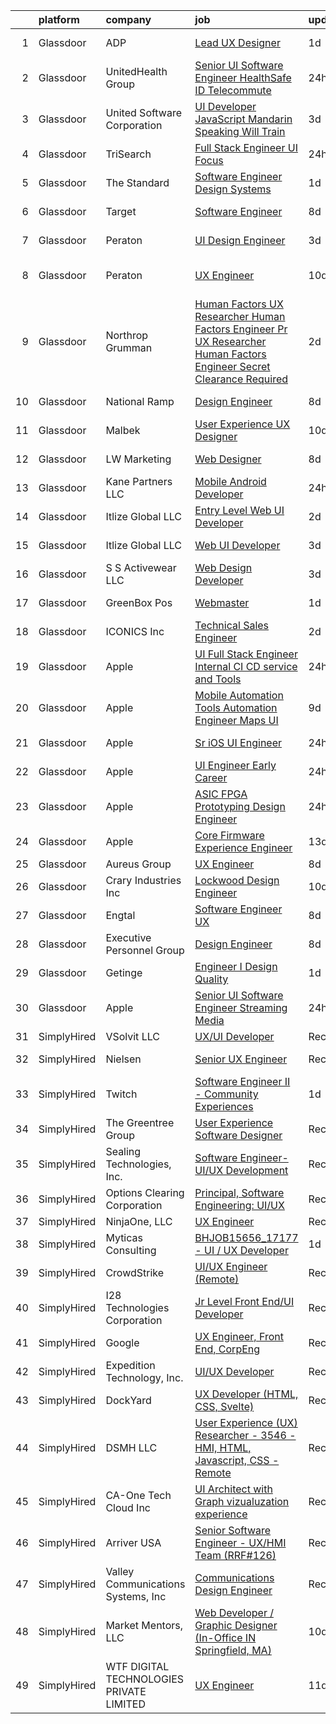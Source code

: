 

|    | platform    | company                                  | job                                                                                                                                                                                                                                                                                                                                                                                                                                                                                                                                                                                                                                                                                                                                                                                                                                                                                                                                                                                                                                                                                                                                                                                                                                                                                                                                                                                                                                                                                                                                                          | update_time   | location                |
|---:|:------------|:-----------------------------------------|:-------------------------------------------------------------------------------------------------------------------------------------------------------------------------------------------------------------------------------------------------------------------------------------------------------------------------------------------------------------------------------------------------------------------------------------------------------------------------------------------------------------------------------------------------------------------------------------------------------------------------------------------------------------------------------------------------------------------------------------------------------------------------------------------------------------------------------------------------------------------------------------------------------------------------------------------------------------------------------------------------------------------------------------------------------------------------------------------------------------------------------------------------------------------------------------------------------------------------------------------------------------------------------------------------------------------------------------------------------------------------------------------------------------------------------------------------------------------------------------------------------------------------------------------------------------|:--------------|:------------------------|
|  1 | Glassdoor   | ADP                                      | [Lead UX Designer](https://www.glassdoor.com/partner/jobListing.htm?pos=119&ao=1110586&s=58&guid=000001812d78797697f749c385e1e6f7&src=GD_JOB_AD&t=SR&vt=w&cs=1_fdb8a983&cb=1654325279527&jobListingId=1007915078984&cpc=BAB9AA3F436D8911&jrtk=3-0-1g4mngudmr17d801-1g4mngue4kugs800-bd1022ab4b7ead45--6NYlbfkN0AR2uNjmkBsLhUbDGGe1Qsc_-HvGcpoGDKt9Hy0U0DCLSdHC2U1oG7ut_PGe1Csn47C8MRn8uiJul08-Lu36NIgZ3glrEkXvsAk1ux9nonhVeIFT5niJ8Z2V9Sz8vUOlrVmSM-fP7QSAFtVnwlTj9L5I8fqfJKyeI7LW9KkIBRq5iDJYB_KuihERrKeDv03sMM58iJ0Z_4s0tgvra2Plw4jRGYdNEvXfYVNbTSeuZNhP8XAkhMbs4aVJ8R53gW4qBN37SSC6gDbPwAkQp0JJAQAEJ_KMGFvS7atPsHVnwx8iEQln-5pgNHUC-9WvwccNFp0l2q59N7w6IprHcUc5qxH0KrPx-TTIn2IiX_KWvKDEO0tuVwwtpM0G0HhtEvpKNfkG2u2qJFtGcPVKdfUhNU2aqaU5CS7fNfZkpn7PQV-Fa6HzckobmnwMryD1PM0wVgU5rq8OTkbx3QwK45r3S834y9lDNm94eoVNv9UdmM9uwOd7YQZqdN99JIflt4U6UeyxIxSPtk8-D5qegGsL0PcH7omn4SyfAyPfVRoQ25JDg9Jg3_WiMNjBlWFN1vByBtr_9OsKy2YcDYxNntpIr70C4p2r8gukfmiHMQOLBISBR3QDyFkzDKyyeL4j5FTYPk8QVCS-XW-AwKOo3cPDxtVnp-aCPci2QsFa38HI7gc-RydYSVsG9Z9eFby0UtrJ0xOS9UPsV2WLkl3rNfDXAN3aEPSloNPy6WzoE3zuKLGQVtBNL2vU999_Nlx8XAtHsIX3_Rm9U7Un2OxDUqnimow2gNNKJhwNlVpXlKmml7hPXQZjQdW8fqEo13SRetyCnGxObwQqHoo6gT29-s4a74uhOjZNWYBAtJiZB-xf_VA_Fv0OBIRlH_5l0uxyHSNFfsLGe83XCA4ZtEYCV2PZhpMumkCU88s0_XeRuEqNXi4FnpTjv0MdA-AAiYzLdrsF4I2nlgEdN6D1lgyNpGeTluFy47M3W-9yCGfwVfZSSVJa1TlHFBDMuZS08s1iWjm6Oh05PA2DoyUyl9NzHbx3lpNXghjYK8pufZIlThUHHfWZD0YgvYTds7Knr5uPKJ57jv23bD6yxGccmgSogR1yhPHg1aZcf2nMaZ7HDjeA_L5InnpTSWN1sKtOS1soCIns_NlarfXtzDO5vGmYSxvqZ_PE35WkyoPFOo%3D)         | 1d            | Alpharetta, GA          |
|  2 | Glassdoor   | UnitedHealth Group                       | [Senior UI Software Engineer   HealthSafe ID   Telecommute](https://www.glassdoor.com/partner/jobListing.htm?pos=115&ao=1110586&s=58&guid=000001812d78797697f749c385e1e6f7&src=GD_JOB_AD&t=SR&vt=w&cs=1_c73f22ce&cb=1654325279526&jobListingId=1007915735363&cpc=74FD5BE86273CE52&jrtk=3-0-1g4mngudmr17d801-1g4mngue4kugs800-7ec2f393e688c2e5--6NYlbfkN0C8O9VKdOj_1Zh75e9_CvYhSsWVxS1Pvi5WUWhsf4w7FIc3O6B0uG3ldAQAeoX1gorA_MXFNGO2uFcr-oJ8P7j4J3JzFgDY846oPjyeekJLytO_2hCOiizDbdZReEnY_r5wh1LOX-0z4BwS-qdCDYTaAw0cnTyFr9YEPR4I_-5ti83eets5Oep9VP3w_b3_V5vtrkibasK-rIeIULXsStOXwW7ieX1YPLP7U4ylzT8t13WWa--ByLVR78iqhSP9iK_BNexZi48o6k3omL6P0hkDRrFwNO18Tbe0eiLH2Yihz34VjveTDXFhsiw7hKNogZL-udEDC2482N6xfCmN9c_sYLbr4tqjUnaLwbLyMMtHTHiYKpMmCrchI9yTb4JAHwGyLgCZrWeDa_IPjEbTCGiBVaHq713xBWpvEr0Vr7E-OMkkZ4WOQnmEOPlS9aTlt40%3D)                                                                                                                                                                                                                                                                                                                                                                                                                                                                                                                                                                                                                                                                                                                                | 24h           | Chicago, IL             |
|  3 | Glassdoor   | United Software Corporation              | [UI Developer  JavaScript   Mandarin Speaking   Will Train ](https://www.glassdoor.com/partner/jobListing.htm?pos=123&ao=1110586&s=58&guid=000001812d78797697f749c385e1e6f7&src=GD_JOB_AD&t=SR&vt=w&ea=1&cs=1_20bee6a0&cb=1654325279527&jobListingId=1007904706333&cpc=61E17551093C17CB&jrtk=3-0-1g4mngudmr17d801-1g4mngue4kugs800-a9141b709950514e--6NYlbfkN0DKrHYJNJhjWhMp6diDIkkZDE7h912iIbiYHfcOpPgVEbnsQu3bVNA9navqPMuqjavSLby0tKWQrBoAi0po5oVaIV5UWNBisqotvYNF2VHMBxtQh71t-Ex4jdpTGuwXktcXKvP-zuQEhHBvdhwv6LLFeFiLNUXTaDOs6I1_5vLifIslOgARxZN4tZ7mnFmEQnQ97FVs42C5VgljMTlqemrBMJ-2OON4Vv1-2H6m6fqpKR0wXFoBQJ2DInlLHNm3HR97J-8hzO_fGmdkYQqfpyl337M_zWsmaYw7-4Xd9RqIBbNV-krhC2BncrZRclhh4F5HDVE9uj-NFjM1z8HsR4t3YThNAnEXLcHbxvPBY5ZS4ZYqoLEO4JOkKGvT1fy8QP4mURFC9nOjxV3oKBGXEbe2xsR_LXfnF3eSkxby2jEQteLHy3Bk0rZpP5IFeLGbZn0aWnw0aBqf1lCTCkO_OdRSFQGpdtpAoduKyTuJEtuDXg-gkISTNEL4TmqguDx3jvbLbGMpXzf_Ww%3D%3D)                                                                                                                                                                                                                                                                                                                                                                                                                                                                                                                                                                                                                                            | 3d            | Seattle, WA             |
|  4 | Glassdoor   | TriSearch                                | [Full Stack Engineer UI Focus](https://www.glassdoor.com/partner/jobListing.htm?pos=120&ao=1110586&s=58&guid=000001812d78797697f749c385e1e6f7&src=GD_JOB_AD&t=SR&vt=w&ea=1&cs=1_1c5e3d8b&cb=1654325279527&jobListingId=1007917001783&cpc=C891152315FA1AD8&jrtk=3-0-1g4mngudmr17d801-1g4mngue4kugs800-80a69700ba7d621e--6NYlbfkN0DJ41dufiW9-_d3VmOZHcpuez4e0Bu4X9T9KlT8_BkKDTCpIQbqk84Vut8YIlTyJcONRLeYbPepWQ4bQb34p057ztY0koXKlP4P9tYFJMVJVCmuPGVhOSjOQFa7-mSEZt7Bfv6DxD7ZPbtyKbGXpXVi1hzuB3MyNUteeDRqLjwdgcLAyunOFrJNMCfY9u61R2P1rkJflBFVlvb7To_fN3Jk49A4YDkJ7tFFKhC0B4NANs4wgm6sfhioSQgxNH6b5YVgbwxxxxHbQyIDWabuMLyaENe2PyZH7vtJMIwNqBP_aZn6XwjL981lpiU7TBcZNdMNkjyeXPkpbew0eJ3sABm6mE7Z8xsLsgQdTJWeH_1w2u-5iMDWlsNfDgzCclv7pT4KsrD9lh6UIYP_EuOYPhafKLklrRTQeYEJ50xXitWKxQzzsHSmzwNm_eU__WiXNiY9eQvZSXJghenrwcjENMNsDBTpfjbo0uL7xDs_MqqezZ3A2H6jHyLpTPEJLIS1rDJ1iWJecVgkew%3D%3D)                                                                                                                                                                                                                                                                                                                                                                                                                                                                                                                                                                                                                                                                          | 24h           | Remote                  |
|  5 | Glassdoor   | The Standard                             | [Software Engineer   Design Systems](https://www.glassdoor.com/partner/jobListing.htm?pos=124&ao=1110586&s=58&guid=000001812d78797697f749c385e1e6f7&src=GD_JOB_AD&t=SR&vt=w&cs=1_dc97d077&cb=1654325279527&jobListingId=1007912915620&cpc=9C2286EA3771AAF6&jrtk=3-0-1g4mngudmr17d801-1g4mngue4kugs800-3939f78689bdc9c9--6NYlbfkN0CRKHnxTCul1t5OVroQ9eHlY1U-6C4mgyrZW5YJbVq7ZJpB0RQ0K41Aizt6quSiN8-weeiQ9gQyO1ExA7gSYyTwaMVWdfA2LR--sf7KJ-PDfja4mWeCcjyKqusS0H90mHumh8m6_LFORpI6dOb0MeLTKJwEWH8GgXPTck3ABVzdNltn9-Du3Ja0Bi3eP-9bQzvw_vlLk2CWzhhRkSiMBHfMDGN2vc5dlTXCWeT2dhxpxvoOU9uxVO9asbTFFvicsjWNdtt7UpUXutKVDQz7mfMIN2tY4gS5KR74aHDh_bKXo3NsVfXdv1B-kCYb_IsSNq5tPWXJTcIk_45NgyIhE1esDau0Igv_E3APMLu2ILvXqCNJ_aqc36pw8BGdGr5vyxwJP3uz9VEdy6lmFeoN6rkDUlthlkkhWaDVSmdWZAsl-YX9ginGjOtoN6OXMtOpB7Ib5B3iM1eqs0gF7iNGNMU_yUkcOPuvi18%3D)                                                                                                                                                                                                                                                                                                                                                                                                                                                                                                                                                                                                                                                                                                                       | 1d            | Portland, OR            |
|  6 | Glassdoor   | Target                                   | [Software Engineer](https://www.glassdoor.com/partner/jobListing.htm?pos=109&ao=1110586&s=58&guid=000001812d78797697f749c385e1e6f7&src=GD_JOB_AD&t=SR&vt=w&cs=1_8056f832&cb=1654325279524&jobListingId=1007895429215&cpc=AE9F6614D4EC1B58&jrtk=3-0-1g4mngudmr17d801-1g4mngue4kugs800-9871ae22907fcbee--6NYlbfkN0AgONBeCfCTVljpwzR96jFX3mtyFC--n153CYnqiKkqIbEzGownH_L0_wgVvmdp1a2bfVqkckYn9VtugOVhboKSg6rue5wE97gNXpqXAo1ZFAZcgInyGpeEH37zZvhsKUHWkNW42kfud9rflVjJq3rv12OY07eaOX_kE5W0YhMDllQqx-zYyO9q2m7ueMwKUgb8d8yXnF5rX2RqQhC-Jar-LI13lVV2s-SN8xHPzLQcQo9EPUSEKbEtIIQ3rz4T_KW93kTFyr-gB4ByHciUk_9qBmz_PodiySpFR3WE3ekNtu1pWOd710W_gEf36EYu74wNw3cB6EOjz6cMS5HVzACMC0NLyu1vadmSsJP74hzpWsdZFGwzOZvkTsc2BkImO0p85hqikLfHuX0VgEmWkYAw_DYdjkp9dri61D3WLkIVne54Ye7PWFYIezw4lUVenMY%3D)                                                                                                                                                                                                                                                                                                                                                                                                                                                                                                                                                                                                                                                                                                                                                                        | 8d            | Brooklyn Park, MN       |
|  7 | Glassdoor   | Peraton                                  | [UI Design Engineer](https://www.glassdoor.com/partner/jobListing.htm?pos=118&ao=1110586&s=58&guid=000001812d78797697f749c385e1e6f7&src=GD_JOB_AD&t=SR&vt=w&cs=1_ec65a80c&cb=1654325279526&jobListingId=1007908040616&cpc=59DEFF8D475298C3&jrtk=3-0-1g4mngudmr17d801-1g4mngue4kugs800-58ef5cf6f669573b--6NYlbfkN0Cx7R8OmodZU4Ze4hnUhR0Myw3_voyDLMHXumN7ynSuTrXceT3foN28OOGtcbbQ_74VxahBkURUwvgY0T_lQpTHmbZdizHVjKpUxQ5PlxHa4G5W4py6IGwGXdeUIhYylfc0l_WqmsBf0ytiEd9rWpIkcqibTjicyOKG0by4Qwrgu4Jmg_wWVCD2Tdq9cq9ZREs3mWi_ciWGIgmRo82l2KojXluaqRDxOhTqRDD5j7fcD_PVQ8MIf8oZOcsq-BhosOKZxtBxG3ID0tqpAV4lDxN2rwrWG_qs8Wy0VWpLsJ0bUIP7KxeQMXUHzhxD2KyJJ0B6bEU0t3BECVGJru9nBKFA258Z__hrJu2MvFmxD2Du2BR5PW-QPl1gFDYin3JLSnkxOzJKj7juwxtPJvdWEFF9d4bmGnmcaYMDxA_B9TLNizk-7ILL9ABNdehMApZrjqRytbo8sZulAfE3axZx0GU3BRCcAmtTpSNCFo5moz4YZoolbfs9rNYA7pkuQ1swoVIVepKETVmg7Xhstg0QOxIBvDEn_fsrZLf8sXEqJMiXlAcI4EwE0-HbfVB5UEBQC6RZzyqaEftwihy9PBEa_Mc-0VcwvNBcp7cnOBkqnHTgv1C36HBbtCSwBLX1IpdrQN8xj_BF5KKAHPf5l0ncSdWHkRWEw6spWePd0_EfoVkilZYxGOVrzSom6ZgyIMbeMrBBDfrsFYWHg3OYMXwzQj86059O7pdfM9Vv2tleLL_yTTXLZSyoPc1lc6rlM65cR46cTYWZTBeJPAToWqTYYzVwHybuus0eMhWZLWvz-vBqQkJsKhim0C_Jo9QZKpnZx9lLDdaPIXsFgcHuiaEHgi90OnctwRgrMYFL0mni4WO1OffZesyYopIc2LHQ8iP3B3KA25IM3yYMrmgfpvurNAuvc93Pkx3QVD3PP8kh6Dh4lvH3I8d7DiMklfkJlo55fHeeRon8h-pbWxQ7TX9En6ubv1z8PxwYERwnCv3Qr2Q2SSYtOiHiSVktwpIUsiQAgFOSGRrIljRMIUdNzs11NIdfZDyUDd_b0Tp02JfwLrhRgpf1C0G1enSiDZC5YI9qmJGSRwvUj9Q0Zc-HJ44Q2W2-jr7EeUA0nIY%3D)                                                                       | 3d            | Chantilly, VA           |
|  8 | Glassdoor   | Peraton                                  | [UX Engineer](https://www.glassdoor.com/partner/jobListing.htm?pos=113&ao=1110586&s=58&guid=000001812d78797697f749c385e1e6f7&src=GD_JOB_AD&t=SR&vt=w&cs=1_ad9f286b&cb=1654325279525&jobListingId=1007890723393&cpc=42BEC95245890617&jrtk=3-0-1g4mngudmr17d801-1g4mngue4kugs800-23fcaba030f77565--6NYlbfkN0Cx7R8OmodZU4Ze4hnUhR0Myw3_voyDLMHXumN7ynSuTrXceT3foN28OOGtcbbQ_74ODhSfwXe6eH8GXX8rjNUYwgZ3QRaaGDM5nf6nZyZ3rrjCJQnF26jD05UVtNang_5WhAO3rejQu_9OJDC0vWifnHP3NKTC_4uZ0BgB4JVHyITwfGRUUQGeAEnY8f1UxptZXeme9-6Y2SMu2mW7z0tgHMpa62kbnD0UAHn66QQxcEZOa8NiGfI3C70eJ-Qkqo8qv7HvHoP0u2BBEcncYi80IjTFJREk6R3awUvBaUPoHxGh6Pn7ixTjC1V31vUxBicns6xlc8x5eksFFLs-7UOZO7pDeBNoDNNjqgcYcHrjfLA9dXX8cHO0zLoCPzQspi9hQ39CS-CYNIxDvwcalDdKNiOIAu8XTwUG5bjjUalrZUojAitaNwEaV3_wjftKA-WG0csJ3Yc4-U_7zuW6VMg0HrlIPnbWauUxWVBrxZDWB-sh9gVhiXfImQCZ_UEee62ECPoj6XDPSnCRLrn-R4BTyRCLGerEVR2ymAZ-OgXF3De3N0_aGAZgb1_VYZnOGcSrqNx61ESD3vgYKwZD7NCF_XoIwYXroyXbbg6FhVEaC3gDEFvVo9-dl1N9vc9ZPHArG8EwVIKmcR5ebfdVHy0dNTVxS0bQ1cQCJKqdgTuQPz7LOi4OQS_lEQmJcnkQDzya3s9wJYqCJj0OgnobFVzK6lMAdKTYhB27HaaGjK_6IC_JV_GQQ8zrUxbHYaipmGSU1o6esAQfz9hc7Ol7AXMTEC79_yF8--gt-0lf8CwjRoUiAT6iAp75i9xrCA2BpLlF0RQZ14NYu-b5nClSP9akFsJgvoRFFC6Gccap-SgqZtz6-VlrlilhSlwHXdYr0B4R6P61OL6UCmJplquN2zPpOftG4EMDaV93LWIAHjBgoEmZ07F7t0SdFYP3s1-oYhMG220ThZLeh_UVNRo0R7pcG1FkvHN9-F5VDG-UXOVbXPnbzGKGVBsf5A-SFNHU2nm_5YYh9M_a92cRjN9vRkbPA89jt_fsc7b4Hu1w2ftUzMQmcPhzb6vJgG7EtJPOa-bmT5bT0iuXxOtjeLRPTPJR)                                                                                            | 10d           | Annapolis Junction, MD  |
|  9 | Glassdoor   | Northrop Grumman                         | [Human Factors UX Researcher Human Factors Engineer Pr  UX Researcher  Human Factors Engineer   Secret Clearance Required](https://www.glassdoor.com/partner/jobListing.htm?pos=106&ao=1110586&s=58&guid=000001812d78797697f749c385e1e6f7&src=GD_JOB_AD&t=SR&vt=w&cs=1_589e797e&cb=1654325279524&jobListingId=1007910459379&cpc=14D5209370AEC984&jrtk=3-0-1g4mngudmr17d801-1g4mngue4kugs800-fb156862a9ddd014--6NYlbfkN0DPf8Tf_oakpB62WadId2dzQiWExtALTi0lpCM--zHBL1trAzPQuAwgyDf_-NiZch3m1iJi7LpIygOMpLvRxCFjoKaVcCcDDTQj2gWHZHRFIMfPwGnzTYIC2nknnCN-0BMrUsbz-8PyB9AUJLFDHGE81iP5Umhi1OjcsuBjGaU2WHckf6niFYrVLNkWPP5_kdlieWVk7-AnwGW0HGK__eovtsuzIiMqe1weiVbftrDb_FLwtcQA5uSmEW4z7D6EQvT6YRtzpFDL1NkGlGJlnBCUoGIg8lDrb4Qk67iSB3f-EPZr_Q9GbDUcC5UCgFHc7PBh8stLOVqm-kz5pr-yOP6re4EA76_PLg_zCG1HLF244LDEkvkI7ZytYV6BevQFuaolWJIPSZB0tdCe1S2OuL4aHzmLaInAfu4E_k7LcbetEeDE2MN5Fv5xWv1YYyzqdAjdOWcHZaXUuuYc9gTxu9eUt44Vy3tAt2J5p2Y6z2C5QCTEjoUvoxSwOSl3GPJDt3_OnG3jWCcU6ZGX7U4oLQr2WMZ8sc7l56O7x4FVCz1m9gHUAxEnHtll7nJTyX_EnAE-5omHGHtP55b9HpJ3flBf4UhXGHkl8yjRTAP_boLgKDubHq5jrchi29tQpnRcLUbHzvo-qTa_Nn_vbMbwa9EJobv6QuFc4UPk5WJdXdIimUsv8yd5LNZurXNU_P5z4Jamyep9uru3ur_dC88R5MhLrL3UUsfrzkimrYcjURYvM_jW0HmciWCt9LJyyV19GdCr33LQls6z6kA5LNHmHMxZfo6l8vsHhcAVOe4tTktkoeDYvAEJ_oxhS6eaKEk1te52nx_io38WimC7qpQ6pelKzETqi5K1YS7c1ODxvroWDbCzPZJpW3TgF0itZQeBvfdTNnCxwXnTuUR0JCON0AnPX9RK8zEOLyOgjAPy0xh5KeGjmsLiFjbtbGDgCRcypoSjAuE-Kkpdh0EEqPcOrPkSVIm2kOrteAB2MeI5jlXwckLdotOHtN2imLEb9DLb_L7UH2406qEPd71J-D15bvnCXEd0TkJTLvX9Es14DH62__2dFlP8yRbnCJ3uUc-I8O0%3D) | 2d            | Colorado Springs, CO    |
| 10 | Glassdoor   | National Ramp                            | [Design Engineer](https://www.glassdoor.com/partner/jobListing.htm?pos=105&ao=1110586&s=58&guid=000001812d78797697f749c385e1e6f7&src=GD_JOB_AD&t=SR&vt=w&ea=1&cs=1_c823e64c&cb=1654325279524&jobListingId=1007894878232&cpc=BD12EE6BC876221B&jrtk=3-0-1g4mngudmr17d801-1g4mngue4kugs800-676dd84e8fbe5392--6NYlbfkN0AY4guaBc_odNxnJHTncvfwFu86WvDwtbc_K-gSZc1x5Ih_q3JUlcq5Y2-4jon3jYWaJyD8ET0BjiUXESQ0WHiuABqexG2RoWnIKXrxbEx-3iU5BsYgZRkuyRJTwCEFeV0M6YjWMHvHHrw2tSNJ_rjBgcqeKj2ANGP_AWk4IJ_ig2EHShIWCTG5zLhmNAF4bBtKqNQSKt6zqI8YWWDzNTT8PHnwDkIQzsu7v0eAE7j_EQHHTcvnLKakuKHLqYjSh2tXzD2L25O0h9NjnTnRcEKxaIv7aNp0JAlXpqm0LBLX-kVyea-ntNhTa-J44v5O_X8sJBpXNzrcEBBqQkFJDDzaF3snXqdMHGcWfG8WpGT5VvVudlXq9WnB88bW0T-PPwwadDmfNE9_5JgWnBKgOHHGhxHqkweKStLjpNvfmsdISTGoezzuQ45zCD0TB7QLCqdTQi97J4XatXl6kYi8iTrdoeygUK_p__QUGyODA4DXO_zWH3Hhcpgx7GouSOlYQv0%3D)                                                                                                                                                                                                                                                                                                                                                                                                                                                                                                                                                                                                                                                                                                     | 8d            | Valley Cottage, NY      |
| 11 | Glassdoor   | Malbek                                   | [User Experience  UX  Designer](https://www.glassdoor.com/partner/jobListing.htm?pos=107&ao=1110586&s=58&guid=000001812d78797697f749c385e1e6f7&src=GD_JOB_AD&t=SR&vt=w&ea=1&cs=1_afbd7c73&cb=1654325279524&jobListingId=1007889880425&cpc=E6B95A06C1BC174B&jrtk=3-0-1g4mngudmr17d801-1g4mngue4kugs800-915af08cbd3ca61a--6NYlbfkN0DLxniXb9xd09bch3T7EymxCrgj1jiT2kSu__xrmi42oFUVS0emMDhZWKd6z7e4sYjImoo-HrvmSmc7FFmjh5-OJL-mNsumu1oEtCSVfS5wt37FGk32Kaxpfdl7dCmPHXtMRLpPB6Rzk4VE-q3jIlh2HSikNdW-YNV7uC__R2Y2hUBzo1zbg9OkjG7hlYVkIgbZAMwkFmlxcNkBScruGKuNUziPsQRGez6ZzqB5ICT7N2YY0wA33qqayDg6ML9o1JCSNcbD9xtdpnw30ySUWViOLf_Tux20rmmd3QM5qabOIelTHw-eIxuHpOGG3dVQaCR86D2yMbRU5I_Wh6tJ98p2KjueK7wjqusAMTROFOJ9lpAhbDgPvjAXWfBb9I7XyG2bPh2ixlAoABoJBZ3oiIlRSPF11NOkWaKzdbESkjrVxDNEKKQVu0eaF_J6bxggB8O33dHnupEvlMBWZ3aQDOV2-5pyuyFHbk9xMAXc-YMz3tQkJjhIIwW4PocLmH7sbhOcA7w5JUzQRw%3D%3D)                                                                                                                                                                                                                                                                                                                                                                                                                                                                                                                                                                                                                                                                         | 10d           | Remote                  |
| 12 | Glassdoor   | LW Marketing                             | [Web Designer](https://www.glassdoor.com/partner/jobListing.htm?pos=101&ao=1110586&s=58&guid=000001812d78797697f749c385e1e6f7&src=GD_JOB_AD&t=SR&vt=w&ea=1&cs=1_6e09859c&cb=1654325279523&jobListingId=1007895468321&cpc=533549D2FE051FA5&jrtk=3-0-1g4mngudmr17d801-1g4mngue4kugs800-3d06236e05f6d6ba--6NYlbfkN0DfhRLDY5E7BVY3xhBTAobuSaZ3WR2SqAJ-w4NHeQGDZ_AVI7MoW9SUwOGs9_RAfrAHgCsjqAmyd0L6pLGceABC0g6YNCi_CHcKRNHjlY7FcUJrmQFGECGsyUm65aWq_IoRzvdVPewbiEFdQ5-bS4Bc0Ka3utPSsiD_VWk3KeUaZ1TrX8lmp4rqDA7_LBmhjed_ebYLEZDn_5MrmvAsVAqvGhcCY-Vja_bvQbTqoobjXAtnN9tsAuogs9bopByd1IsZ7LEIXjGlQAhfGMo7b3KXq84LOI9HV3TbGwqH78iD4HdjEB9OhBuFOWX-xSAc5AQ0HmUnBAdS06VaaRWGpIKOQiF3EQQeWq-zLqLyWFgbjqliB7Y3JTt0N3h1_Y_hUVLsmAd7Y5p6nG-X87Sd4RqZVNxVoGFphHn5-b5IKiFBDB6L7UzXG-gHy7W69P7ofeyK1rw5cv1nNScGyenDuEdi7LlOX1JmRdGUPSeu7Rgj1Q8J-OcjADe6twpov2yoLbQ%3D)                                                                                                                                                                                                                                                                                                                                                                                                                                                                                                                                                                                                                                                                                                        | 8d            | Bonita Springs, FL      |
| 13 | Glassdoor   | Kane Partners LLC                        | [Mobile Android Developer](https://www.glassdoor.com/partner/jobListing.htm?pos=122&ao=1110586&s=58&guid=000001812d78797697f749c385e1e6f7&src=GD_JOB_AD&t=SR&vt=w&ea=1&cs=1_c73591db&cb=1654325279527&jobListingId=1007916996831&cpc=6A22310A23505C64&jrtk=3-0-1g4mngudmr17d801-1g4mngue4kugs800-f2d395bb8d7c4bb6--6NYlbfkN0Cqv0TaXB1315BlNYUUsQBwFmZaS8YmtZW0EaZAmkSQkIbRnvYMG0HDioWI4uXODtWtmhIImVmuG8Guu2v0STL0jMebvX6F5UoVRPM4QvoBcOUpJ7vH1Wyg93-M7ReBxn2TmliWXxznoRlhh49D8d435JTG03NsonPDh21IuT5P0CIh-4t_O5hRqAyruODhexuVkxs4JFOWokhJjLuwvQgyK8mRio1eRIHjwI2WjepZ2CqfJQDg8kh98aXwbZWBD9LjSlgRabchkztrM9Ein6VT9cAaaSPuR9OJjqtHkTaUel6NQgbV0WH44Xb9VySSk5Um9zgAFYj3--rq8T6iasVDTbp0B47qOZvrJZdPHifPuqfIBlOetcVobf8hLcthGvreHfXTzD1fiH14IxM0hRItASB2PPJC7S7tpIdQpnLIS0b5PPn6FEtXwEleaMWdecDALcqmWTGLcjY7h_lJlj8f4b_sSEKXgHuUkmIT9D7nDFDCb8dVGQP6anSIeynjKJAR30UBfxH6GzEZQ7ZFxI6m)                                                                                                                                                                                                                                                                                                                                                                                                                                                                                                                                                                                                                                                                          | 24h           | Valley Forge, PA        |
| 14 | Glassdoor   | Itlize Global LLC                        | [Entry Level Web UI Developer](https://www.glassdoor.com/partner/jobListing.htm?pos=116&ao=1110586&s=58&guid=000001812d78797697f749c385e1e6f7&src=GD_JOB_AD&t=SR&vt=w&ea=1&cs=1_ece9f99e&cb=1654325279526&jobListingId=1007909579715&cpc=8795CF9063CD573D&jrtk=3-0-1g4mngudmr17d801-1g4mngue4kugs800-bc4dedcb8985a1b5--6NYlbfkN0AxomhOT3NXPBAGIRcDiNRar1b1C33LuyoH_GOti41F1-DU8TCJZzWgo_OZ6g1DpVZOSHOUrZL_OE2yE6YY9yQo7DJPHP-gG17Bi4g8kDcNarUGwu2pkgx69Of3COSZoFo7twaGb5twqNM9hX_8QBa9W7QKVnJm_PwljGI_wkqrhJrNQIkm7v2gYmfUunaxH2R_-Bq9pXdASPCCPJ_fJKvO91975mN8_IXjNi2h6VOIgdnr-9oR2uaq2in8Zc75H9DrBF8wueXHlTTuen6HRvkwKNynhQ-EYV5LEMly00MeJHYnZm1sON_FWrTz6MCaPKEufLA2Bgt8XGfZPqK6M1dqMgZXmeGpjS5a1MJhBNOkT26A9NwXx7DZkt5zodQvcpy3VzG-H8R06Lib5SmTvL5-mLnUC52AJ1IP8L9Evihnr2J1FKPzDBo-sFxAMHGFxZso2rqSSC76mWhPcJCdxiKuwzfFj3mdc6lIKE1Rmr9cXCeJTjy5HatWdxKXddighOWONbPQie5QoQ%3D%3D)                                                                                                                                                                                                                                                                                                                                                                                                                                                                                                                                                                                                                                                                          | 2d            | Piscataway, NJ          |
| 15 | Glassdoor   | Itlize Global LLC                        | [Web UI Developer](https://www.glassdoor.com/partner/jobListing.htm?pos=130&ao=1110586&s=58&guid=000001812d78797697f749c385e1e6f7&src=GD_JOB_AD&t=SR&vt=w&ea=1&cs=1_fa251d37&cb=1654325279527&jobListingId=1007906437531&cpc=8795CF9063CD573D&jrtk=3-0-1g4mngudmr17d801-1g4mngue4kugs800-5e0aa251f4048652--6NYlbfkN0AxomhOT3NXPBAGIRcDiNRar1b1C33LuyoH_GOti41F1-DU8TCJZzWgo_OZ6g1DpVZlY3lBZHpAt8cY4SoWCCGMdkjthPa81JFbDacbE1MFKkvhvDgRBh0s_HyGCVOcCpMuWun7XvdPBfcHT6sdY55xGsqCq5ahTShefYuKwRnHLXOGE07KqJo6Gz79118TpujXEfCNiJTuw3H-U2upmOMtLtyUx0Y8qB0YobJkwX6tJRmwM_lG1TstvtPM-VuUv5yzRlypeZDirScojBfM6WkNggEe1Pz59JIe6QQh3zi0C0LuDx2qSe8OWPp6p7G7mKjoK5L-WPbtoBifzoSBEAeZLQf57TmOcBTGjdYYAeQg5fVw25Ldj7Oy8t8qlwFFpUTAGhyZindtRf2Q-bXuIpA89zO9724Z4NdDRJTdzkWr9uzEvTTpcDGpQc5sEvNRwsKiLIi3QzoMJUtsN4yH3jMfPfevSNDNztwMCCPESg1q3EvsQy1Q9xzV)                                                                                                                                                                                                                                                                                                                                                                                                                                                                                                                                                                                                                                                                                                                  | 3d            | Piscataway, NJ          |
| 16 | Glassdoor   | S S Activewear LLC                       | [Web Design Developer](https://www.glassdoor.com/partner/jobListing.htm?pos=104&ao=1110586&s=58&guid=000001812d78797697f749c385e1e6f7&src=GD_JOB_AD&t=SR&vt=w&cs=1_3403d287&cb=1654325279523&jobListingId=1007907546318&cpc=03303F82920170A2&jrtk=3-0-1g4mngudmr17d801-1g4mngue4kugs800-9a94e0e65c736bca--6NYlbfkN0Ajr136nt6A_LHOZ7dazkZBMRVGXfFx1UH3hXSlGZi78qV2vh4IIPaG56QxCFgA56Adpr9RaXdipIXu1R4bmSOvMziN5foyE-Hu6-wOJzorB798i-BTTof0WkY407sJ8JJ-b48jkEdELNvzxft-sRf5NMtJ6JiYIBRDHRpWroXbQqBaO_5kxxHvN-KYbt9H9FU-F8bCVWeed56PDkhqUEuRGHhHzWK0Nu3lZP0kPet2iRwACwaCwOfDb-EMyWgGqkHbhJfzllVT5jvtfdDLkmcL3lxJOyO2u-gUzpjQjSI_36BJQXDUlqOPNha07nFpTqoVXF48GoMQw30KpBpXusofuc26A7dr5Oaqe0NrrfJg4tteFsDTkuyc99bId9-sBI54EW7wytMA7OjdddaCZBP_vTm50fBsurfpUG8oi9LSTAO1_-0eJZo38qUG2iJdJ1iZExRq_WYMsvT1HeWVpqtmsUUZY2Kx_Uu1okyXJTNLF1QNj0Yw-nl81kAMhmoe61O9R3ioFshs65xYHBih-8iHkzHoTk-RFUVnds2ySnR-NIOElpwKgytow_zUunYYrjZyxTFtkLRSQMVERYbMEENyyw7zERwv_BU1J0TmnVO7VDhIx-MondJ2RuMg6P6vTaq-VYzIV4NOZVCAvBoYVeHcGnKmjAPFsT0pjJwOWxI8FL85nrY_91-fXYiQoDXsl0CpjILJyJUA4XcpFi9NkybgDPBYLlWbxEsKbHRY0scSMdTU0VI49jH3rN5qQPNXaas%3D)                                                                                                                                                                                                                                                                                                                                                                                                                                     | 3d            | Bolingbrook, IL         |
| 17 | Glassdoor   | GreenBox Pos                             | [Webmaster](https://www.glassdoor.com/partner/jobListing.htm?pos=110&ao=1110586&s=58&guid=000001812d78797697f749c385e1e6f7&src=GD_JOB_AD&t=SR&vt=w&ea=1&cs=1_22579048&cb=1654325279525&jobListingId=1007913960357&cpc=AE9F6614D4EC1B58&jrtk=3-0-1g4mngudmr17d801-1g4mngue4kugs800-98ef10c6887a7855--6NYlbfkN0BHIfC1zsKGIu0R3teaIu8liT7fbRNLaQeDQfcPJweUK4y4AHNnaS_jQUvdKcKh1Q2jDNsY_rlWUdK6wB7hgmdlRP5xhlSPt_Qv9az_nb6QYtkwsMu4-CT_k_wa9xeUqIuCC5INx33cU-WbwkeesHW1HtR26kiiHD7Y0eRsVozmdhxbHpWzvLYkNE5_TjXFpsqq3cZ-jo7mYjaXhOPTZYVdrExGwQdqIbiHX-vm1WUsX-n_tIZ5toU2iTTfgOogzIY2WAoFbg14pimtW4BRuvgRHMnVSesHTOnFAUH1LqgTCYbh8pmof8SwLWeWkhqH6mosPng1CLx1SRvdajOlV5CIlMnyMkgvd33VT64EqvKmACuwjJfQzSMvL9ilKRG5vYxiPgyVuqp8QlzfE4dIFQfRvYfMlQ_51SfwS51WFTuojKBuNlL_vFd7bpetU_IY-vqV4OGG_erFLHj0R_fuYbNtMb4SXjJ79MrmYJccUKqEmsRvOAtjeN4XTgi7OlvyhG5sZFDwidKAdA%3D%3D)                                                                                                                                                                                                                                                                                                                                                                                                                                                                                                                                                                                                                                                                                             | 1d            | San Diego, CA           |
| 18 | Glassdoor   | ICONICS  Inc                             | [Technical Sales Engineer](https://www.glassdoor.com/partner/jobListing.htm?pos=102&ao=1110586&s=58&guid=000001812d78797697f749c385e1e6f7&src=GD_JOB_AD&t=SR&vt=w&ea=1&cs=1_aaa1c7ba&cb=1654325279523&jobListingId=1007910105270&cpc=0E3A247C93FFA922&jrtk=3-0-1g4mngudmr17d801-1g4mngue4kugs800-a36bcdef87d7d21f--6NYlbfkN0B9e8dXqw7wO3iOnVhxG7-TFgpN8LxqqqPokD10hAd6Xp0NcRV3NcZkQ8H4888WXmVaNY_SO-FOVJ6jUzuA3xdU0mhr-ktHZHAn1YhmwBCZqYS_HhIU7HTj0_Ifdej3pX5zSGbPrzs82EXTqkgYfs8QT0_dZooi4XxSMQ_wYu2W36nWxAO8mrz2kCaFwC8YRYPzgR4SFPLmhxSahp6CGtyCdN-D0KRpt1B7B1iT6TeRxswX3xPkUJ6ofV6EvayQcqUKRbxXxr7WAEZ_I8s6O0mdzw8b_RL-ko5x01_PNr9LdCeiIOayUsntA1Acg-p-b-gdD629EgrecyDbbrs1Wt89-diFtU-_TsRRKmlvL9i2-xbYPk8M6JjT9iYsaOqkZpXLB8uF_zOY3ltd6fU4fuU6P00TTJZ4HbHCuRkh0U0W1a3eMffHy9mUnzNH5Yz0Xj04Vfa9qkxq0nqvCn1vuwzadX4nHUralc8C5rhxuCHysnTODc5Xh8z7jmpaNZbqHwt0wUsHSBq3pBBHnP5Lfq30)                                                                                                                                                                                                                                                                                                                                                                                                                                                                                                                                                                                                                                                                          | 2d            | Foxborough, MA          |
| 19 | Glassdoor   | Apple                                    | [UI  Full Stack Engineer  Internal CI CD service and Tools](https://www.glassdoor.com/partner/jobListing.htm?pos=127&ao=1110586&s=58&guid=000001812d78797697f749c385e1e6f7&src=GD_JOB_AD&t=SR&vt=w&cs=1_c34be2bc&cb=1654325279527&jobListingId=1007917016309&cpc=F4EED0218A761C36&jrtk=3-0-1g4mngudmr17d801-1g4mngue4kugs800-269474d7fef6ed37--6NYlbfkN0BvKrLyj5gPmtZO9T8euul8TCxuuKNOtzRJOomxnwSEodTz2Bc-sPZlADHp0xxmf8WtgwAMp1M4YiRiUb7kS_j5VXHwJYHxzLT7a8z2FciC6ODZvQbMuh-V9CAl46TiwY0wPMeQKAYPpgk715Y08oDiRJsj8Wpwe8GmZcsCxcD700Yqy46dBWxxM5L9ObcHiesN1G5Wp6X34qDyliCYl7t8p_SqW6DvHN7ipMXMykQUs89b6D88ZR0z8vaXUROu3k8jnlaJgNRTWHNmMYA44BkZq9An97yf9H1bpGoTbObv_X6QffWXhiJsJ3pjCRydP9NkGEyVKONyLi4iLLIL8C-Seb82dkLekxxRpjBcyp6RYvRX4Q6QCBitp78C9BoVRwewE6fmVVpqYk2nD9J8DhgSKACvSPwWt9y6MGOFoZWe16sHk2Iy-5-9PEUBuYPjsJcW9Q99p1lb4xkkbgMlKU-OEuJ0jUyYPW_3PD99WP3ykPGXvnqMdv9onTyszBHYr9dS0aICF2Xryl9XTWJcaXUvDMX3FZkrEMvH8m7tTc_bAySm9n64TJYMo_UII-p1K1R_2WJKEkNO__FEyBwJycFJQTHo8Jjn9Cm0diGOFoLkHQl-6DXryk4GELcoO9XOTkQ8mIxETZStRYn5UaOs0qqGHg6oqnlPvaxumUqy-OL-JBQQlfAEgO_XifsQho8jNiCuvWwLH6NAtrGHqjf3daQeRUWELiBsP8DzCQhreMQQjuVNm6WGOCjV8G0Z8iQj3H9MXxm63UFgmNbUn0a4fJYlKFx9GLEFWid1csYzajmGQjSUKOv1c8NnDTCBM8hOAiRg4XF7qCJ9Gum9smJ8FVMxytUZAIEdhaeC6q5gcki0D4KaBaSvnWGIzsZk5HokJzQMGeTOoRQjebQWI2k5g-MUijkUwkqHAb1As_IGkzdRabLd1gQ_6DmorHn_rxhJ5GPin-2120uTdlxT-vW47L5yY8QgM7_act8%3D)                                                                                                                                                                | 24h           | Austin, TX              |
| 20 | Glassdoor   | Apple                                    | [Mobile Automation Tools   Automation Engineer   Maps UI](https://www.glassdoor.com/partner/jobListing.htm?pos=126&ao=1110586&s=58&guid=000001812d78797697f749c385e1e6f7&src=GD_JOB_AD&t=SR&vt=w&cs=1_69793546&cb=1654325279527&jobListingId=1007891570498&cpc=6FC5BA77C9A4CD78&jrtk=3-0-1g4mngudmr17d801-1g4mngue4kugs800-ed283834f1617ddb--6NYlbfkN0BvKrLyj5gPmtZO9T8euul8TCxuuKNOtzRJOomxnwSEodTz2Bc-sPZl1dBMH13w-jOzhbn6GJEWkCijt01s2Csu_41XKuSRpfcu0gkzTd6Q80Bi4Vm9l4JlXFa6lMQhXKb_axreE9EjsMJho71_CDkdA9sRMgV1q-9EDDT8jD1CjyUCeVR6mkIBNrXyttep5Pi2zNV9dQWBl8cWQzpy0oYCRGNjhfbrtpqsFCbY2Jc-gcqJmsmrqqeNUlWEghZqpmus-5Mt7k4Hw8kLPaeL4w3yfDrkvpDEbqcBIpNs8tMffqhdHb5oFvAloP8zfcpDq8KNOK_vkZj6OQwkpNLayiO0KeBmvVRXJVv1PDvsmtZH-e2W_EoDGFYU4CYjWhTOCicUecKPSYx2E4_YkzdFKzuG6eTH-QPzvU33iIviqtQg3XW1NByBnzlPFBEIW4V7-67IXK7MzseSBsN7Tb9M1lTHoxod-9LLSfqhqs2P0g7vqMSqcgNCY37W2hpcpVLRqpddGDK8lrGIupzj8a1RFuGIN3lAll4_c8ZyB2qL1lhVdAWHEZgXGhtlTPoZHslDQ7kuve4qHhGsN3Utr0jcgouqAuoAWfUZCmiI5kMsnPdx6gDRQpXx1CDxSUUQB-6cCLOyDP4EhO2BBOyU1PyOwA398RKazGEWERGczM6lMchBDVlBZzxuzrWVBcIA6hlxlKjzZ7LEm975Fypr9dJf1843CXjTcxYrPTV8Xm4P7GXOKUfDUjct0ctBZRVhFEHayt2zjBEQPhW0n_x7JgaA9CYdlV8AxAYKe5zIUMpgxMzby-gZwMx6rWoudAU1dHY-T4gBv3Swz1voufEYs5BYmaftAo1bImO4NnO6iMxp3ETCtqNXTwHNGmqoA9hSChxTXm4fc7usN6hQTY2KAJ3yMl_Ng-0WNQJnZFZDzQiA0FGGQMAlXXjgIWwOAXphoPMYpEc-L6mFPU2Ai-v6zfqWetuH)                                                                                                                                                                                | 9d            | Seattle, WA             |
| 21 | Glassdoor   | Apple                                    | [Sr  iOS UI Engineer](https://www.glassdoor.com/partner/jobListing.htm?pos=125&ao=1110586&s=58&guid=000001812d78797697f749c385e1e6f7&src=GD_JOB_AD&t=SR&vt=w&cs=1_9755565a&cb=1654325279527&jobListingId=1007917012049&cpc=FAE5E775D180B2FB&jrtk=3-0-1g4mngudmr17d801-1g4mngue4kugs800-741462bf6d743b13--6NYlbfkN0BvKrLyj5gPmtZO9T8euul8TCxuuKNOtzRJOomxnwSEodTz2Bc-sPZlC5mDe-NOaJjo2lqg1vkfFwLJ_NT36-s3sLog3_QvtoaGqvyW63Y-XIpOp9GWucEqxe9lEWONieDAsIgPY7TJv7XiasjlpepSTyoNFCUHxWFNdSg_CgElk7iserOVnvG29l4JFTg3mtof6nT3UsusOArdhIDd0Uq-d1x49CToprJuwa_ayzA8o66NS2NfNVp4cROTIaSiRfGB02BDFMKRekDsIzxzS9b0MYSLhhHDOzb_jezuxWovSUnJNLYl1CY4YbmvK8zaqfcZeILSIPeOEFZD2pIh-Czp24T4HmG6RP3Y_3JKyWpe2zJfzhFdvYznlNLhWM_xlQJnO_DIWF8g0dBPWaf_MhU3sBWE0IP_BDf53gKLw2j7aNrIJFwJsGKkailvIV4qPmBZ8IdAO19pkslwZzvETSmxBcEVib5j8rPbt1guG90m2i-ye7M4HhBa_S1F2y2xqfIr-JA24Bg0bn02t_gBRzw8oSu87BfcbMnZdPIKZuqIeV7SnxmaOUQDp_sEDQ37SQq0ucOcs7hDf8uqAu_BBIyGMUPav4wY0mJe5o_Qxn9dvqKkiqqPaQ5B71xrAMb3bu0cot-9MR37mepND4-GXSBtxS8i7J41qo-C4xlgD-eY3x294P_uzdi2BAdNCFrM7x4V72Ll05hkO8BdwaRgdEeCMIu1d2wRkVfDBsMn1hi6vXxrnPs2TANAf3LosmgOBTcJup46uoFoFL9j3CgMCLJBGPzGlL01QjY3kvfPdVPe9EtJW87T88BlONBdBAzNnyNDwKJretuT_t-Dm8ml2DMzcdl47I9yxy-o9GgPSLCxxwAz55RpXLvCQyxa_1C_ZzfnvyQ5nKAi3HYJvJ_04tTJ3l5Gqbbqk4KK8SKKUCD4v-CvRpVfq3uH)                                                                                                                                                                                                                                                    | 24h           | San Diego, CA           |
| 22 | Glassdoor   | Apple                                    | [UI Engineer  Early Career ](https://www.glassdoor.com/partner/jobListing.htm?pos=112&ao=1110586&s=58&guid=000001812d78797697f749c385e1e6f7&src=GD_JOB_AD&t=SR&vt=w&cs=1_2c27a4ba&cb=1654325279525&jobListingId=1007917013194&cpc=C4A69CCDBB3B9599&jrtk=3-0-1g4mngudmr17d801-1g4mngue4kugs800-b82b70e1611c4a74--6NYlbfkN0BvKrLyj5gPmtZO9T8euul8TCxuuKNOtzRJOomxnwSEodTz2Bc-sPZlADHp0xxmf8WtgwAMp1M4YgPqmouE2jzhjGnHCbc4N4OjZdkdz3rG9FAcmfuxj9lpy_24gsk4hRy4Gl50Eol38H7lz6M3aZb63o-GcmYsOK6nGbhWs0N11kTN9ojiCO402zyStAI9_wNTKPpNIJWT0P-s-Ja_XY19UiJRoSeX6Loa2IAQPNdYjNaFncza4fs1m5ZySeaeQuz5KCS3fSC3sMu4jHkq9W4sk4EzWh_z-f6L9qo0JmcghV5AK6Tg8hx3h1gAW7DEDfHtTyxtsIgy4XT4ODHNpe2gipdRtQD6i6eqvWEBlmWnzI_-AzuacUweaxNY3VLdYGYHY2GKhR8fqSd68TjoX1ztrju64yUonxuz4E4uT7rH1T3Ag0XLsn6thdDonleBrIAV2ZJekXNQjkSLIaw6IZBz8tiqJH8bHmgjc9SIxEnJLWzsLbK-3c6FeptxcnWO6FNf0owNki8Fp3Psk6JztD3UL7PxKqEUw9v3Ur_Y3DppbtT1dxijGY8fC2xRZdhn_rzOiHwd9ENNXG1vuNtaIpvIIeklPdlKXSdZlhap2GxVNr8pDJ4Wp2_a5oYGR_ObnnLeKKDH17znOLWktvWZZ0KNfFn4f8mSZ4YpHqCAyzB-aPvRtVCPscloMM1wuhOqaiOHlk63QWtiw4GecrIlaDRq5Wr3NJrzxHApPhOySiCvYnku7tCHYGLQl57AUIR0POe2Yp4DoIXeevkcWCdxgUiloKhJoY7nahu6_P3jElqclgjBnVSVdXLu1UMQjk7auBKKlalvhsFf5Id5SaRUVEIKBbMUp-Pc6yUqNxDImjnkP9Vwhj9nq9JEB6t3RvExNqrl_qEWrW73pOU-Wp7InkO366SMWrWVnPTMqsiJo-R311xVOzeauzDM)                                                                                                                                                                                                                                             | 24h           | Austin, TX              |
| 23 | Glassdoor   | Apple                                    | [ASIC FPGA Prototyping Design Engineer](https://www.glassdoor.com/partner/jobListing.htm?pos=121&ao=1110586&s=58&guid=000001812d78797697f749c385e1e6f7&src=GD_JOB_AD&t=SR&vt=w&cs=1_e15dc730&cb=1654325279527&jobListingId=1007917018344&cpc=4F748F1840550ABC&jrtk=3-0-1g4mngudmr17d801-1g4mngue4kugs800-db2c44e69d5f3ca1--6NYlbfkN0BvKrLyj5gPmtZO9T8euul8TCxuuKNOtzRJOomxnwSEodTz2Bc-sPZl8WPllYOnI2gKGmARVlNo3s6EXA4OIBqT0jfnehh9Oc1yOYSY7FmtmS4QqEvvsFAzli_x23-N9RlTt_6W2N1QpYj-3XUKmCiiXbqE5zHOitUiDvRN2EMzlGBbi9nRJ8bfpIEKXgSRNiXggyQAo1Y8KRpEOPC8z3veJsBY4CbanL5gYiPpRDTN-5CLhCMSu_YgNQl9a9lylJZzI52VvuXEydmk3jsLJrSmqYMHVzNPpCPcrXe6ixRkq2s5Nuq66J60AzcTR0gvk3rZBL-Hu4JAXY0LWv256Bd30gZ1_m22NN3P9fbrEdYDAeFEm1OdI_O7IwVsTmOTfCdhuV9c2IhNYdLIyKmd8WFW1V_hRHHJlolLoqzWUJ1fZECyTz-GphmU-WU27APrBSE6SejKTQXaGjGaHh7Op4epykpumSySSG-bB8whHHMJPx7Z-hY23RTkiQ0rvgrhTw6xCFK6_6aesncBlReC5n7OHWIvIVZPNGP1R3e-ZQIHeIr7yL9XLs6BB0lqSLexyXQbcngK2Z7waZT1ayWrOE3peGYrSr3oZ06Y6gn9lx66q2GqpGV3rXBFW7itQ5b3PbJD1dWmGjkG9ZjEjcH1-DkXXi9Sc-kkSyGK9Z5IUzfkmdmX_rdQqK9ELuxSP3JE9X579uZoRxrrk8qwPeZ5kKv6rJ3UzwshcKTwgA0FRsYMqa1qaBcpVdeMBf5oCzMLV1Ih5TTvfdBi1Wabvx6eEJrEv4IFVds2657AFSMKo6YzFSQr9V-bH61JB-4rKFl7EWshHVN-XmLV-7NMmH8Lq9NH0-s6l8Bv-m0ag7UGwmK5IB2ojxMoRljai32OEXtL2--I0fC1fXFfr9V1DHmK3oErc0X2i1Q7ZXD9VElsAB7m6FCZAzu50J0nlOT1iR37tk-qX5IcG0XwFQ%3D%3D)                                                                                                                                                                                                      | 24h           | San Diego, CA           |
| 24 | Glassdoor   | Apple                                    | [Core Firmware Experience Engineer](https://www.glassdoor.com/partner/jobListing.htm?pos=117&ao=1110586&s=58&guid=000001812d78797697f749c385e1e6f7&src=GD_JOB_AD&t=SR&vt=w&cs=1_83096b30&cb=1654325279526&jobListingId=1007881227072&cpc=F4EED0218A761C36&jrtk=3-0-1g4mngudmr17d801-1g4mngue4kugs800-196dbe0938a735ee--6NYlbfkN0BvKrLyj5gPmtZO9T8euul8TCxuuKNOtzRJOomxnwSEodTz2Bc-sPZlADHp0xxmf8XHJKhl7DYEORMdwC5vocV19mZt2g9c8ul375iXaooKNIFRQ3rxoQ9qecPdtJ5h3ouFqhVpbpCmSnNcDACDG9HpEKgXRHa-vMXUKGGrBhw_YlHv0LVncgaSwn5Os2z6vWQPSdBVuOIpOtwzET3fg3y-4WDR3tPXzb9bXjBT7XysYOereIx6UyDJB17Ayyiiqtd7s7tNPh41p_t6bEYGWOVVf89-XrH0sCKor7X7d8oi9WxJYI_iIjcDwWBUNcr00eT1-OPUu1W8tLJSqD4gRdMTgfxyL16jswZUDbYGE5_lB701nNvpxchhDIbAuwrhFLCPNUffxbJYpMdv00omsw2qIQqHZU2yBsXiVJC7iDUXvy05mMn1T2vqCDwpH8mbCJuLiMCQEhoQ6UIwp6P89SuX_a2l4B6yOatc9cRUuKNBIi2R7IUBA0Eh3dnAESgo46dnUA-MNVTs66AhasMsDQAn_gTp6qAQlCumkrfhUPBjNBdACMyKIuROG6ojQZw-d1fi3RVp34QOnWBCmCW-jjezhbbqg2dXQexlVOhb5QXmLl2VLeeYYMaSrZyNstZiKTrece23x6HaCEd9ZK4aR6WgAAqaq7P9NVFkMjsJPPG6F-lrZsG6EDWMj44xnaNCxl6bbUOqR0hUY1ekgpGgQMJyzccaOlzR6d-NYauH45VGPiSkz2Fx4LjnDY9BCvVKScVEp3PmD2Bj6QN144zZk0-mYFyyNRymDfMFwfz724_hPRQdHLk66EfcSmD0mK9O05sgha0qNoMhi0cZtePG2UH5Rr_eHIkzmwSRag7FP4o8xL4Q2POVuOK-Rq8JNYsCviBcXan6lnyu4imyZliiBsiZTHAYrhXq7WS3xTr7OmmuBjPK6oIXuoGSXHmxJM2Efs0%3D)                                                                                                                                                                                                                        | 13d           | Austin, TX              |
| 25 | Glassdoor   | Aureus Group                             | [UX Engineer](https://www.glassdoor.com/partner/jobListing.htm?pos=111&ao=1110586&s=58&guid=000001812d78797697f749c385e1e6f7&src=GD_JOB_AD&t=SR&vt=w&ea=1&cs=1_2ec68dc6&cb=1654325279525&jobListingId=1007895708043&cpc=D24EE3D704DEE7AC&jrtk=3-0-1g4mngudmr17d801-1g4mngue4kugs800-dc61bb9598ed9f87--6NYlbfkN0B5eA6Qw11BI3zueTkb7RvZLDHEiPQEsT3B8y-v11rxzXLX5dtvmTCQ7cQX6x8dWVyde12wMof6_o0xTGtqJBnyZmjdWxQzWytUKan41zjwHW7pUHTIoKAMImQVbZmBKoBTTiW2dCeCkGkfpcc0kugHg0BWFkujwEncWLBgscJVqNLN7LeBmB_uXYZeQVMMPn0bDsDAH4M3lcMTOhnM_BFkwA1wwdKKBBMJkx2Q6D-qJoinBvaBCjRb79qhhtqOR5pCxr_R0BMtiQQSjbZql78NzUR1ophaF6mP03xUiFP8eYlucpy5vs9udKrdKly2AOi76dSSKoOWwnQszuwHLSZ2Xn4ILszVlaBVae82bX43-UTYRMGS8Bj-uSG4vn3S2p5jWOZLClA_rrpWIwVy4DLVL0vXNwZt3-OKH8EGbER88mRn2PYehG9iP5Chhly-w_B1ieDmtDdRfKZx_CSaZQsEKkm0RKC16Rx5wmsksSoAssZYs8Qxis_lg4LHNnKzWIKVYFkykgqN4HLhqmhgGyCirEt-7OoPqCx1EYbUPOd00A%3D%3D)                                                                                                                                                                                                                                                                                                                                                                                                                                                                                                                                                                                                                                                           | 8d            | Omaha, NE               |
| 26 | Glassdoor   | Crary Industries  Inc                    | [Lockwood Design Engineer](https://www.glassdoor.com/partner/jobListing.htm?pos=103&ao=1110586&s=58&guid=000001812d78797697f749c385e1e6f7&src=GD_JOB_AD&t=SR&vt=w&ea=1&cs=1_259533da&cb=1654325279523&jobListingId=1007889212398&cpc=ACF068459BA541DE&jrtk=3-0-1g4mngudmr17d801-1g4mngue4kugs800-ef0ed61d67b5c9cd--6NYlbfkN0BZXPBYoVZt2x2RqoJGUttoEj6wngG6cqZ0Ew1EB9qgHn55A8inJdI8q4m0cPh0SNSbXdz94ku9w8DfkyaDicWAjydg169ISxtWypEAN2YD_lLX-oFoK4j9NvP2_iiXNjP_uHzdDw_-x8uIV6QGOfBRLd0PpyHTmV7wVJ1m0_Uzzc1iurTPPou3iSkYUAD-rH8_eXqtNNRONgohnXhFR1jJB50qmtGQne0YqUBM63FhBKVwO9DrJ7jPfbOu6RdD1rHNITbMCSBPSpA3GT0RvSOiGKjK50FSL4YxY_XGbxjDgsQh-aV2L51ooeu1DPpPotPp71p4LayqTiFWXZTyPxIPBUObZnU_sY0w4ykh1_kLhNQiCVljzqBObEyW7MWhCTeDNlPBPTqsTakzAhVgs7OoCSETqJPoqF_xof2mGOeAvKPiOo87RtzvEToUMP68vCftwNnnnOaHmj-g7AaJ9jRMtaMqDk2GXaiZTL-l-p9wR81jrQHb5Y8lXVXn40nkdxTGDSX-pR-qQxBZ5u8qqOtP)                                                                                                                                                                                                                                                                                                                                                                                                                                                                                                                                                                                                                                                                          | 10d           | West Fargo, ND          |
| 27 | Glassdoor   | Engtal                                   | [Software Engineer  UX ](https://www.glassdoor.com/partner/jobListing.htm?pos=128&ao=1110586&s=58&guid=000001812d78797697f749c385e1e6f7&src=GD_JOB_AD&t=SR&vt=w&ea=1&cs=1_aab2a6af&cb=1654325279527&jobListingId=1007895362180&cpc=1160948BCBA38B5B&jrtk=3-0-1g4mngudmr17d801-1g4mngue4kugs800-69b98d199a963965--6NYlbfkN0B7Z8t6fEMDh_BTkcJVPNJicKvZQEBTy5HSwyHa20ewqmyfWNXjNsfvmtdqiCQm-ExkDhQVu6pzpXazaSCWtV5X2uSzdvrhhLv3YxE9AkoC55BWDqV0h7bcj2sycrhTT6pDWQZQJeeWlEsk4jYSR-JVa9vTa3z71jyYRJrlVdE1vTv0923INW3mkqNMC7qdORNN9-e9_gJzkbbwI61OQr4dKgrETOoMyZdAoX_dbBsq8F8V1H-_b7wu-7GSgi5gb_LTFteJo_aflcd2AVoV--O9Q_oAUSEFbZNVYlmMgSrVj3XG4gfykgXjnPDg0f16llD5TuMRUnXNSQSoYRr0tMAj_r9a4b4dI-Vm8erXRd16d6vyW7fov-bk9-rWN6HQLmaR9FcMlyORHVl_IDBihgrPMYBseUqw6413L5HsRI5MlpNmliTHzKoLvadeWcaPf4pLl6tu2PEw_Lk5w0JMU56epJNVohEZEybBeBb4nM8BdQbxLA2nvYVZ-N1LgkCcT2Y%3D)                                                                                                                                                                                                                                                                                                                                                                                                                                                                                                                                                                                                                                                                                              | 8d            | Englewood, CO           |
| 28 | Glassdoor   | Executive Personnel Group                | [Design Engineer](https://www.glassdoor.com/partner/jobListing.htm?pos=108&ao=1110586&s=58&guid=000001812d78797697f749c385e1e6f7&src=GD_JOB_AD&t=SR&vt=w&ea=1&cs=1_9eee0e96&cb=1654325279524&jobListingId=1007894892178&cpc=1EC006BEB16B588D&jrtk=3-0-1g4mngudmr17d801-1g4mngue4kugs800-c02962fa9f78bc42--6NYlbfkN0AZv7V9KzyV0vSMiFKOx_IqHUgXzr2-CyENVKEtBbmRuVCUBSzTkg-a3CInaccjQbF_BA4YGy4A7ctE9tKOpkPZ86gH5PnQpHkAnjxRBTvEOudrX88sw77YinzymOUkDwE1rcOp90c5I_NDqngoEJ8JF4eny9n3qx4sekyJq4XPqLMNGaL8UBGkfpnQ7O0foskh0BD7S1Lj9K2dw_ucuFQy56MTMrTP58Q9xrQNDP9Ck89i4L4Em8jw1EeMs8_IuCHF5K1T62VSQLSgdUSgyCuBgkWJGBr6eQYJHHNwVE_WK8XCON_MAyxIrT3uy-Jz9FqjbIoBsDW1YdPA4vUSmIq2xhf8czGrfiqEpZz9t0pkFoiTnQ8LPLgMNPIFs4AHaOjVHOKqA0cr6d9Z2q1WA1R-o2rXp54sij8vwfsGCntN61OkanwKnNDiIs8P7drcB6jryOv9JAjyNCGy9qHgBdN52NFN2cNosBz6KX2jXkry1HygTrCp56Pn1br7zDB8XSM%3D)                                                                                                                                                                                                                                                                                                                                                                                                                                                                                                                                                                                                                                                                                                     | 8d            | Washington, NC          |
| 29 | Glassdoor   | Getinge                                  | [Engineer I  Design Quality](https://www.glassdoor.com/partner/jobListing.htm?pos=114&ao=1110586&s=58&guid=000001812d78797697f749c385e1e6f7&src=GD_JOB_AD&t=SR&vt=w&ea=1&cs=1_2e4a9b0c&cb=1654325279526&jobListingId=1007913951287&cpc=BAB9AA3F436D8911&jrtk=3-0-1g4mngudmr17d801-1g4mngue4kugs800-78c63f0a2509d9f3--6NYlbfkN0D1HBSqNQg2-x8hnD9EQ3-YwojiJL_RDJJ8APj3SxSgVbdrxfwROVxYK2g3c1bNnoI_ei31ODE3KqugS9HbEWVyXlnuZaQcTVCG7PHp0Rc6JNcQnCSjWxy4c_l-CsYPm4rpgwBrDauZhKXhE3Q-u-8SMj8QUCihWJYlRX6osUysZGeFLM5V3tRaQ1isi-5iOVuSE3bcq-nwTdirwaFec0akW-JJfRGdbZGtmyX3JZwyhTxqww3aIg8KXpneClRlrmLB6d48Slo20VsIuLUfFt5Wi33SONlcJeMxL-FBuuMGN35tS8uOT47KD03R2JjxLUobVmMqx1kB53wNcrCErHuf1Avce8RQmPlf2xDqvJL-gOl_rwQErO-bgsKgfm1h4TdX-BkCia2VG-BtXCEq3VFS4UHJa7fKcsljN-wLUgia6sztDbUuZm9Myw2BQPmZqQ283ki8D3SfT_x1bae_O7Ghllr5-vtEXU1oCxZ6e-L_-m1OkqvRUJ5jLliAjqXg2hslYp54YkUjfXlD0pEg4C0o)                                                                                                                                                                                                                                                                                                                                                                                                                                                                                                                                                                                                                                                                        | 1d            | Merrimack, NH           |
| 30 | Glassdoor   | Apple                                    | [Senior UI Software Engineer   Streaming Media](https://www.glassdoor.com/partner/jobListing.htm?pos=129&ao=1110586&s=58&guid=000001812d78797697f749c385e1e6f7&src=GD_JOB_AD&t=SR&vt=w&cs=1_edd12261&cb=1654325279527&jobListingId=1007917013798&cpc=3DB599BF2F4828F0&jrtk=3-0-1g4mngudmr17d801-1g4mngue4kugs800-977686ffc047158c--6NYlbfkN0BvKrLyj5gPmtZO9T8euul8TCxuuKNOtzRJOomxnwSEodTz2Bc-sPZlC5mDe-NOaJjo2lqg1vkfF7ZhM34fB22XAFcitZHHNDFhF_hmP-52h9MFLB_cGXLjIhXMlfCLB0GyQmB6IQYu0HW6dfIQUKvNqM7TswbsVJDXWS4IFeQzCIYvS2c0Dr1dLv4gN6QdA8I1VZ7x1_dwpRHl_DrgMUPKzXHfJh5uZaCQPkScr3shq36yXtLzdn1mXjO5a44SXTwNnmtG-r5CpMurWvxboFg1Vowv6vJIz8xRoDSzFscqgkzsrRnrjW9MD1qgGzW0OESKdrvAqRsQOZKmIEC1ElPd2wKHvLZ16E2uoHjEufEF7L4fAnrHxiB31asBsyNMbh8xyAbB7r_c8zbUvNu39CpDt7Wi8QdCinapabRXQbD-lmV7l9o3XkTj3jEu3rFEcGtI4OVZOmPefz5w6k71drTBuzHIku_70tBZqoJM-j_bwsDlji7GJWRq76NVKMfV3lKHq1ut3Zp8_yFn1ATaJqbuXBqgZjVtugjOg9zDsWd36RjWoyT6pfI7Zvu0jbsPl49gr-xyWSjW97E1Wj3Pv_cS1x4HxfnIeWDS9dxIT_Ms2p9Wldb0iu_aHGmyPUYGA2C5ypIJKppwihngSS2zU275BAZzVG1nDsxlPVyL5s58q-5I7f8NXdqwL1NqIqVRkwZQSL5rmvI3DsZDMYLoxcX2F7ILCZLPBFzk7VNDnQVIbMrNOUWe8IwJp0TXrHibnC9-Xm76SAb6zglgsSTcQRELo7GbaLqu5TpCwtriCpyKDo7bN2GmaLlb2TxCLSzr9gKrLv4vbWaiBTutkCSR1lEpr7TlAlUW20B2C9kptLHFi23Y-4yCOmIeb75ycb6olJFnzUb_6XM7pYZn7LWp0A3GcrxKJCZZAgCEZA6KEuJPmN6C1_x9YWEr-6_2I3U6i74T5rtw9YzFfzpV9JqAA8h-)                                                                                                                                                                                          | 24h           | San Diego, CA           |
| 31 | SimplyHired | VSolvit LLC                              | [UX/UI Developer](https://www.simplyhired.com/job/EosOInYNYtHWRBZ7AmldS_tcGIPRWvlVD7UQjhgw-JvdWNyEgw2WpQ?q=ux+engineer)                                                                                                                                                                                                                                                                                                                                                                                                                                                                                                                                                                                                                                                                                                                                                                                                                                                                                                                                                                                                                                                                                                                                                                                                                                                                                                                                                                                                                                      | Recently      | Remote                  |
| 32 | SimplyHired | Nielsen                                  | [Senior UX Engineer](https://www.simplyhired.com/job/X41MQr8pOBjgpNOvrxjnQmhnt2SHGXB1UWEPVeS9kX6mPYKNgTnvpQ?q=ux+engineer)                                                                                                                                                                                                                                                                                                                                                                                                                                                                                                                                                                                                                                                                                                                                                                                                                                                                                                                                                                                                                                                                                                                                                                                                                                                                                                                                                                                                                                   | Recently      | United States           |
| 33 | SimplyHired | Twitch                                   | [Software Engineer II - Community Experiences](https://www.simplyhired.com/job/XS6e99qajmQiEZCThx8mlqMWubnOzlbQ-y5ORQWYD2wCJbBZjnJ9fA?q=ux+engineer)                                                                                                                                                                                                                                                                                                                                                                                                                                                                                                                                                                                                                                                                                                                                                                                                                                                                                                                                                                                                                                                                                                                                                                                                                                                                                                                                                                                                         | 1d            | San Francisco, CA       |
| 34 | SimplyHired | The Greentree Group                      | [User Experience Software Designer](https://www.simplyhired.com/job/c_1rhXmc5Ll3M8MbC43jtDPUeeuK0dasJqPN2wkMhCW8f3VwkvDVLg?q=ux+engineer)                                                                                                                                                                                                                                                                                                                                                                                                                                                                                                                                                                                                                                                                                                                                                                                                                                                                                                                                                                                                                                                                                                                                                                                                                                                                                                                                                                                                                    | Recently      | Columbus, OH            |
| 35 | SimplyHired | Sealing Technologies, Inc.               | [Software Engineer-UI/UX Development](https://www.simplyhired.com/job/vNACE1WH3tAi9hnRHqfJE4kw9AzQg3WIrURt4mX8yJInc3wsiG7Spw?q=ux+engineer)                                                                                                                                                                                                                                                                                                                                                                                                                                                                                                                                                                                                                                                                                                                                                                                                                                                                                                                                                                                                                                                                                                                                                                                                                                                                                                                                                                                                                  | Recently      | Columbia, MD            |
| 36 | SimplyHired | Options Clearing Corporation             | [Principal, Software Engineering: UI/UX](https://www.simplyhired.com/job/6WRicnwhKtM4ghmIX48eFW9WlVHt5doMp2wkEyAG3W4q6Pq7hAvRsA?q=ux+engineer)                                                                                                                                                                                                                                                                                                                                                                                                                                                                                                                                                                                                                                                                                                                                                                                                                                                                                                                                                                                                                                                                                                                                                                                                                                                                                                                                                                                                               | Recently      | Chicago, IL             |
| 37 | SimplyHired | NinjaOne, LLC                            | [UX Engineer](https://www.simplyhired.com/job/usmpk8D6zYMNeb_g1vIF7B3zIXj5RLxZyrvAcYSGbu9qBdrRDQlLRQ?q=ux+engineer)                                                                                                                                                                                                                                                                                                                                                                                                                                                                                                                                                                                                                                                                                                                                                                                                                                                                                                                                                                                                                                                                                                                                                                                                                                                                                                                                                                                                                                          | Recently      | Austin, TX              |
| 38 | SimplyHired | Myticas Consulting                       | [BHJOB15656_17177 - UI / UX Developer](https://www.simplyhired.com/job/nvYppWkJrD9uyEG1Xd0HXjc_thsigFSMppV2QmWrJWOCMsHjdEOQ1g?q=ux+engineer)                                                                                                                                                                                                                                                                                                                                                                                                                                                                                                                                                                                                                                                                                                                                                                                                                                                                                                                                                                                                                                                                                                                                                                                                                                                                                                                                                                                                                 | 1d            | Illinois                |
| 39 | SimplyHired | CrowdStrike                              | [UI/UX Engineer (Remote)](https://www.simplyhired.com/job/XqAAPYs6_Ifz0n2ZYu7lUkjuMflyeM1zRhSrvf731ROIfPHtRIwyVQ?q=ux+engineer)                                                                                                                                                                                                                                                                                                                                                                                                                                                                                                                                                                                                                                                                                                                                                                                                                                                                                                                                                                                                                                                                                                                                                                                                                                                                                                                                                                                                                              | Recently      | Remote                  |
| 40 | SimplyHired | I28 Technologies Corporation             | [Jr Level Front End/UI Developer](https://www.simplyhired.com/job/4tLJtOaRRUuGgyCn4zAmgxcQw1hOw6YCQULB23Gml7-4CGF4BTJBWA?q=ux+engineer)                                                                                                                                                                                                                                                                                                                                                                                                                                                                                                                                                                                                                                                                                                                                                                                                                                                                                                                                                                                                                                                                                                                                                                                                                                                                                                                                                                                                                      | Recently      | Iselin, NJ              |
| 41 | SimplyHired | Google                                   | [UX Engineer, Front End, CorpEng](https://www.simplyhired.com/job/cW0M0e4AuCycObTYkElYJM_-8urUJccYyedzypyX6ofw-bqeMztDaQ?q=ux+engineer)                                                                                                                                                                                                                                                                                                                                                                                                                                                                                                                                                                                                                                                                                                                                                                                                                                                                                                                                                                                                                                                                                                                                                                                                                                                                                                                                                                                                                      | Recently      | United States           |
| 42 | SimplyHired | Expedition Technology, Inc.              | [UI/UX Developer](https://www.simplyhired.com/job/L-mG5S4oQ2uT24LtFAfmDLzUhpdAB4McaY5Jc4-jN_NsoKvJ0GkPdw?q=ux+engineer)                                                                                                                                                                                                                                                                                                                                                                                                                                                                                                                                                                                                                                                                                                                                                                                                                                                                                                                                                                                                                                                                                                                                                                                                                                                                                                                                                                                                                                      | Recently      | Herndon, VA             |
| 43 | SimplyHired | DockYard                                 | [UX Developer (HTML, CSS, Svelte)](https://www.simplyhired.com/job/rz_Ftt4BMCY3gpIfiTREr9RmLywPrOXBpbcxm-80OxQOka7-QJyvOQ?q=ux+engineer)                                                                                                                                                                                                                                                                                                                                                                                                                                                                                                                                                                                                                                                                                                                                                                                                                                                                                                                                                                                                                                                                                                                                                                                                                                                                                                                                                                                                                     | Recently      | Remote                  |
| 44 | SimplyHired | DSMH LLC                                 | [User Experience (UX) Researcher - 3546 -HMI, HTML, Javascript, CSS - Remote](https://www.simplyhired.com/job/6V0Hdz-sRwRkWGCnJ4vI4LDaYKZ9uXgPnC5Re59jpDLTTC64FfAhnQ?q=ux+engineer)                                                                                                                                                                                                                                                                                                                                                                                                                                                                                                                                                                                                                                                                                                                                                                                                                                                                                                                                                                                                                                                                                                                                                                                                                                                                                                                                                                          | Recently      | Remote                  |
| 45 | SimplyHired | CA-One Tech Cloud Inc                    | [UI Architect with Graph vizualuzation experience](https://www.simplyhired.com/job/2MuK_2oyB6HJFd5Qs52P4rZ-CmwA0FZ5TEQKGStBYOzt6zSl2xW0HA?q=ux+engineer)                                                                                                                                                                                                                                                                                                                                                                                                                                                                                                                                                                                                                                                                                                                                                                                                                                                                                                                                                                                                                                                                                                                                                                                                                                                                                                                                                                                                     | Recently      | Sunnyvale, CA           |
| 46 | SimplyHired | Arriver USA                              | [Senior Software Engineer - UX/HMI Team (RRF#126)](https://www.simplyhired.com/job/pzBjS-shw--T8KHjNG9CWZQdpxj1pC2BhUwwbrPwDe1HlRS446LhKA?q=ux+engineer)                                                                                                                                                                                                                                                                                                                                                                                                                                                                                                                                                                                                                                                                                                                                                                                                                                                                                                                                                                                                                                                                                                                                                                                                                                                                                                                                                                                                     | Recently      | Novi, MI                |
| 47 | SimplyHired | Valley Communications Systems, Inc       | [Communications Design Engineer](https://www.simplyhired.com/job/AUo7E07w2klkxUe_MpJEXKAe3q6D53g2ij9loL_ldPaRLYQDHOrlRg?q=ux+engineer)                                                                                                                                                                                                                                                                                                                                                                                                                                                                                                                                                                                                                                                                                                                                                                                                                                                                                                                                                                                                                                                                                                                                                                                                                                                                                                                                                                                                                       | Recently      | Chicopee, MA            |
| 48 | SimplyHired | Market Mentors, LLC                      | [Web Developer / Graphic Designer (In-Office IN Springfield, MA)](https://www.simplyhired.com/job/6kf3uuwQ1EOl7Fl3dSxs72FKsBasyP0W-R29HngWXbHTwb_VXh3XfA?q=ux+engineer)                                                                                                                                                                                                                                                                                                                                                                                                                                                                                                                                                                                                                                                                                                                                                                                                                                                                                                                                                                                                                                                                                                                                                                                                                                                                                                                                                                                      | 10d           | Springfield, MA         |
| 49 | SimplyHired | WTF DIGITAL TECHNOLOGIES PRIVATE LIMITED | [UX Engineer](https://www.simplyhired.com/job/5uNtZ_WpsQhjf_LGOz5_zE-7bYzFXqh2E_ZuPdjxO44AX8BlEnUKIA?q=ux+engineer)                                                                                                                                                                                                                                                                                                                                                                                                                                                                                                                                                                                                                                                                                                                                                                                                                                                                                                                                                                                                                                                                                                                                                                                                                                                                                                                                                                                                                                          | 11d           | Chicago, IL +1 location |